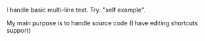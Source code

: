 I handle basic multi-line text. Try:	"self example".	My main purpose is to handle source code (I have editing shortcuts support)
